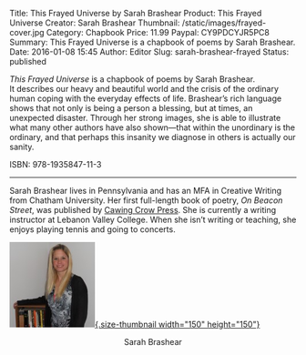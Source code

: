 Title: This Frayed Universe by Sarah Brashear
Product: This Frayed Universe
Creator: Sarah Brashear
Thumbnail: /static/images/frayed-cover.jpg
Category: Chapbook
Price: 11.99
Paypal: CY9PDCYJR5PC8
Summary: This Frayed Universe is a chapbook of poems by Sarah Brashear.
Date: 2016-01-08 15:45
Author: Editor
Slug: sarah-brashear-frayed
Status: published

*This Frayed Universe* is a chapbook of poems by Sarah Brashear. It describes our heavy and beautiful world and the crisis of the ordinary human coping with the everyday effects of life. Brashear’s rich language shows that not only is being a person a blessing, but at times, an unexpected disaster. Through her strong images, she is able to illustrate what many other authors have also shown—that within the unordinary is the ordinary, and that perhaps this insanity we diagnose in others is actually our sanity.

ISBN: 978-1935847-11-3

---

Sarah Brashear lives in Pennsylvania and has an MFA in Creative Writing from Chatham University. Her first full-length book of poetry, *On Beacon Street*, was published by [Cawing Crow Press](http://www.amazon.com/Beacon-Street-Sarah-Brashear/dp/1682640035/). She is currently a writing instructor at Lebanon Valley College. When she isn’t writing or teaching, she enjoys playing tennis and going to concerts.

[![Sarah-Brashear](../wp-content/uploads/2016/01/authphoto-150x150.jpg){.size-thumbnail width="150" height="150"}](../wp-content/uploads/2016/01/authphoto.jpg)
<center>Sarah Brashear</center>

